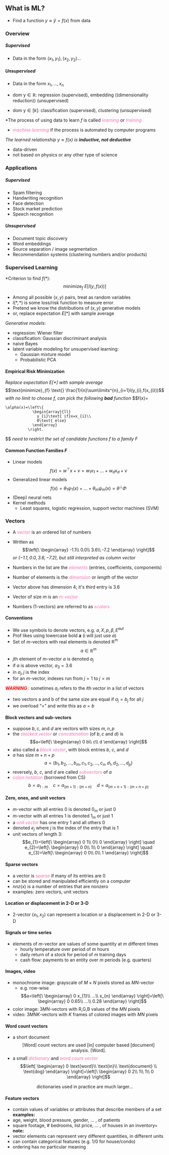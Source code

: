 ## What is ML?
- Find a function $y \approx \hat{y}=f(x)$ from data
### Overview
##### Supervised
- Data in the form $(x_{1},y_{1}),(x_{2},y_{2})...$
##### Unsupervised
- Data in the form $x_{1},...,x_{n}$

- $\text{dom y} \in \mathbb{R}$: regression (supervised), embedding ((dimensionality reduction)) (unsupervised)
- $\text{dom y} \in [k]$: classification (supervised), clustering (unsupervised)

*The process of using data to learn $f$ is called <font color="HotPink" style="font-style: italic;">learning</font> or <font color="HotPink" style="font-style: italic;">training</font>
- <font color="HotPink" style="font-style: italic;">machine learning</font> if the process is automated by computer programs

*The learned relationship $y \approx f(x)$ is **inductive, not deductive***
- data-driven
- not based on physics or any other type of science

### Applications
##### Supervised
- Spam filtering
- Handwriting recognition
- Face detection
- Stock market prediction
- Speech recognition
##### Unsupervised
- Document topic discovery
- Word embeddings
- Source separation / image segmentation
- Recommendation systems (clustering numbers and/or products)

### Supervised Learning
*Criterion to find $f(*)$:
$$\text{minimize}_{f}\text{ }E[l(y,f(x))]$$
- Among all possible $(x,y)$ pairs, treat as random variables
- $l(*,*)$ is some loss/risk function to measure error
- Pretend we know the distributions of $(x,y)$ generative models
- or, replace expectation $E[*]$ with sample average

*Generative models*:
- regression: Wiener filter
- classification: Gaussian discriminant analysis
- naive Bayes
- latent variable modeling for unsupervised learning:
	- Gaussian mixture model
	- Probabilistic PCA

#### Empirical Risk Minimization
*Replace expectation $E[*]$ with sample average*
$$\text{minimize}_{f} \text{} \frac{1}{n}\sum\limits^{n}_{i=1}l(y_{i},f(x_{i}))$$
*with no limit to choose $f$, can pick the following **bad** function*
$$f(x)=

    \alpha(x)=\left\{
                \begin{array}{ll}
                  y_{i}\text{ if}x=x_{i}\\
                  0\text{ else}
                \end{array}
              \right.
  
$$
*need to restrict the set of candidate functions $f$ to a family $F$*
#### Common Function Families $F$
- Linear models $$f(x)=w^{\top}x+v=w_{1}x_{1}+...+w_{d}x_{d}+v$$
- Generalized linear models $$f(x)=\theta_{1}\psi_{1}(x)+...+\theta_{m}\psi_{m}(x)=\theta^{\perp}\Phi$$
- (Deep) neural nets
- Kernel methods
	- Least squares, logistic regression, support vector machines (SVM)

### Vectors
- A <font color="HotPink" style="font-style: italic;">vector</font> is an ordered list of numbers
- Written as $$\left[\
                \begin{array}
                  -1.1\\
                  0.0\\
                  3.6\\
                  -7.2
                \end{array}
              \right]$$
*or $(-1.1, 0.0, 3.6, -7.2)$, but still interpreted as column vector*

- Numbers in the list are the <font color="HotPink" style="font-style: italic;">elements</font> (entries, coefficients, components)
- Number of elements is the <font color="HotPink" style="font-style: italic;">dimension</font> or *length* of the vector
- Vector above has dimension 4; it's third entry is 3.6
- Vector of size $m$ is an <font color="HotPink" style="font-style: italic;">m-vector</font>
- Numbers (1-vectors) are referred to as <font color="HotPink" style="font-style: italic;">scalars</font>

#### Conventions
- We use symbols to denote vectors, e.g. $a, X, p, \beta, E^{aut}$
- Prof likes using lowercase bold $\textbf{a}$ (i will just use $a$)
- Set of $m$-vectors with real elements is denoted $\mathbb{R}^m$
$$a\in\mathbb{R}^{m}$$
- $j$th element of $m$-vector $a$ is denoted $a_{j}$
- if $a$ is above vector, $a_{3}=3.6$
- in $a_{j},\,j$ is the index
- for an $m$-vector, indexes run from $j = 1$ to $j = m$

<font color="red" style="font-style: italic; font-weight: bold;">WARNING</font> : sometimes $a_{i}$ refers to the $i$th vector in a list of vectors

- two vectors a and b of the same size are equal if $a_j = b_j$ for all $j$
- we overload “=” and write this as $a = b$

#### Block vectors and sub-vectors
- suppose $b, c,$ and $d$ are vectors with sizes $m, n, p$
- the <font color="HotPink" style="font-style: italic;">stacked vector</font> or <font color="HotPink" style="font-style: italic;">concatenation</font> (of $b, c$ and $d$) is $$a=\left[\
                \begin{array}
                  0
                  b\\
                  c\\
                  d
                \end{array}
              \right]$$
- also called a <font color="HotPink" style="font-style: italic;">block vector</font>, with block entries $b$, $c$, and $d$
- $a$ has size $m + n + p$ $$a = (b_{1},b_{2},...,b_{m},c_{1},c_{2},...,c_{n},d_{1},d_{2},...,d_{p})$$
- reversely, $b$, $c$, and $d$ are called <font color="HotPink" style="font-style: italic;">subvectors</font> of $a$
- <font color="HotPink" style="font-style: italic;">colon notation</font> (borrowed from CS) $$b=a_{1:m} \quad c=a_{(m+1):(m+n)} \quad d=a_{(m+n+1):(m+n+p)}$$
#### Zero, ones, and unit vectors
- $m$-vector with all entries $0$ is denoted $0_{m}$ or just $0$
- $m$-vector with all entries $1$ is denoted $1_{m}$ or just $1$
- a <font color="HotPink" style="font-style: italic;">unit vector</font> has one entry $1$ and all others $0$
- denoted $e_{j}$ where $j$ is the index of the entry that is $1$
- unit vectors of length 3: $$e_{1}=\left[\ 
                \begin{array} 
                  0 
                  1\\ 
                  0\\ 
                  0 
                \end{array} 
              \right] \quad e_{2}=\left[\ 
                \begin{array} 
                  0 
                  0\\ 
                  1\\ 
                  0 
                \end{array} 
              \right] \quad e_{3}=\left[\ 
                \begin{array} 
                  0 
                  0\\ 
                  0\\ 
                  1 
                \end{array} 
              \right]$$
#### Sparse vectors
- a vector is <font color="HotPink" style="font-style: italic;">sparse</font> if many of its entries are $0$
- can be stored and manipulated efficiently on a computer
- $nnz(x)$ is a number of entries that are nonzero
- examples: zero vectors, unit vectors

#### Location or displacement in 2-D or 3-D
- 2-vector $(x_{1},x_{2})$ can represent a location or a displacement in 2-D or 3-D

#### Signals or time series
- elements of $m$-vector are values of some quantity at $m$ different times
	- hourly temperature over period of $m$ hours
	- daily return of a stock for period of $m$ training days
	- cash flow: payments to an entity over $m$ periods (e.g. quarters)

#### Images, video
- monochrome image: grayscale of $M\times N$ pixels stored as $MN$-vector
	- e.g. row-wise
$$a=\left[\ 
                \begin{array} 
                  0 
                  x_{1}\\ 
                  ...\\ 
                  x_{n} 
                \end{array} 
              \right]=\left[\ 
                \begin{array} 
                  0 
                  0.65\\ 
                  ...\\ 
                  0.28 
                \end{array} 
              \right]$$
- color image: $3MN$-vectors with R,G,B values of the $MN$ pixels
- video: $3MNK$-vectors with $K$ frames of colored images with $MN$ pixels

#### Word count vectors
- a short document $$\text{[Word] count vectors are used [in] computer based [document] analysis. [Word].} $$
- a small <font color="HotPink" style="font-style: italic;">dictionary</font> and <font color="HotPink" style="font-style: italic;">word count vector</font> $$\left[ 
                \begin{array} 
                   0
                  \text{word}\\ 
                  \text{in}\\ 
                  \text{document} \\
                  \text{dog}
                \end{array} 
              \right]=\left[\ 
                \begin{array} 
                  0 
                  2\\ 
                  1\\ 
                  1\\
                  0
                \end{array} 
              \right]$$
<div style="text-align: center; width: 100%;">dictionaries used in practice are much larger... </div>

#### Feature vectors
- contain values of variables or attributes that describe members of a set
**examples:**
- age, weight, blood pressure, gender, ... , of patients
- square footage, # bedrooms, list price, ... , of houses in an inventory=
**note:**
- vector elements can represent very different quantities, in different units
- can contain categorical features (e.g. 1/0 for house/condo)
- ordering has no particular meaning


 
